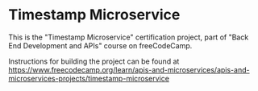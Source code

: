 # Timestamp Microservice

This is the "Timestamp Microservice" certification project, part of "Back End Development and APIs" course on freeCodeCamp.

Instructions for building the project can be found at https://www.freecodecamp.org/learn/apis-and-microservices/apis-and-microservices-projects/timestamp-microservice
